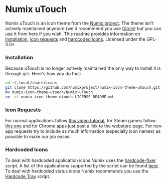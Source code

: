 # Numix uTouch

Numix uTouch is an icon theme from the [Numix project](http://numixproject.org). The theme isn't actively maintained anymore (we'd recommend you use [Circle](https://github.com/numixproject/numix-icon-theme-circle)) but you can use it from here if you wish. This readme provides information on [installation](https://github.com/numixproject/numix-icon-theme-utouch/#installation), [icon requests](https://github.com/numixproject/numix-icon-theme-utouch/#icon-requests) and [hardcoded icons](https://github.com/numixproject/numix-icon-theme-utouch/#hardcoded-icons). Licensed under the GPL-3.0+

### Installation

Because uTouch is no longer actively maintained the only way to install it is through `git`. Here's how you do that:

```bash
cd ~/.local/share/icons
git clone https://github.com/numixproject/numix-icon-theme-utouch.git
mv numix-icon-theme-utouch/Numix-uTouch .
rm -rf numix-icon-theme-utouch LICENSE README.md
```

### Icon Requests
For normal applications follow [this video tutorial](https://plus.google.com/+NumixprojectOrg/posts/DkRmhFZuWez), for Steam games follow [this one](https://www.youtube.com/watch?v=BuUy4CzCoXc) and for Chrome apps just post a link to the webstore page. For non-app requests try to include as much information (especially icon names) as possible to make our job easier.

### Hardcoded Icons
To deal with hardcoded application icons Numix uses the [hardcode-fixer](https://github.com/Foggalong/hardcode-fixer) script. A list of the applications supported by the script can be found [here](https://github.com/Foggalong/hardcode-fixer/wiki/App-Support). To deal with hardcoded status icons Numix recommends you use the [Hardcode Tray](https://github.com/bil-elmoussaoui/Hardcode-Tray) script.
